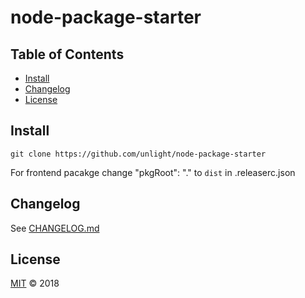 # node-package-starter

## Table of Contents

-   [Install](#install)
-   [Changelog](#changelog)
-   [License](#license)

## Install

    git clone https://github.com/unlight/node-package-starter

For frontend pacakge change "pkgRoot": "." to `dist` in .releaserc.json

## Changelog

See [CHANGELOG.md](CHANGELOG.md)

## License

[MIT](LICENSE) © 2018
